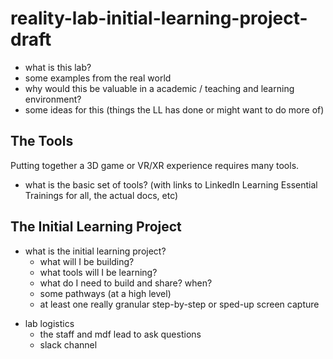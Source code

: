 # reality-lab-initial-learning-project-draft

- what is this lab?
- some examples from the real world
- why would this be valuable in a academic / teaching and learning environment?
- some ideas for this (things the LL has done or might want to do more of)

## The Tools

Putting together a 3D game or VR/XR experience requires many tools.


- what is the basic set of tools? (with links to LinkedIn Learning Essential Trainings for all, the actual docs, etc)

## The Initial Learning Project
- what is the initial learning project?
    - what will I be building?
    - what tools will I be learning?
    - what do I need to build and share? when?
    - some pathways (at a high level)
    - at least one really granular step-by-step or sped-up screen capture
* lab logistics
    - the staff and mdf lead to ask questions
    - slack channel